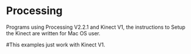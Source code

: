 # Processing

Programs using Processing V2.2.1 and Kinect V1, the instructions to Setup the Kinect are written for
Mac OS user.

#This examples just work with Kinect V1.

